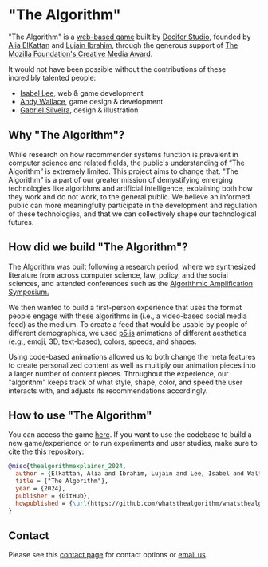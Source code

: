 # "The Algorithm"

"The Algorithm" is a [web-based game](www.whatsthealgorithm.com) built by [Decifer Studio](http://decifer.tech), founded by [Alia ElKattan](aliaelkattan.com) and [Lujain Ibrahim](lujainibrahim.com), through the generous support of [The Mozilla Foundation's Creative Media Award](https://foundation.mozilla.org/en/blog/announcing-11-projects-exploring-ai-and-responsible-design/).

It would not have been possible without the contributions of these incredibly talented people: 

* [Isabel Lee](http://isabellee.me/), web & game development
* [Andy Wallace](https://andymakes.com/), game design & development
* [Gabriel Silveira](https://gabrielsilveira.com/), design & illustration

## Why "The Algorithm"? 
While research on how recommender systems function is prevalent in computer science and related fields, the public's understanding of “The Algorithm” is extremely limited. This project aims to change that. "The Algorithm" is a part of our greater mission of demystifying emerging technologies like algorithms and artificial intelligence, explaining both how they work and do not work, to the general public. We believe an informed public can more meaningfully participate in the development and regulation of these technologies, and that we can collectively shape our technological futures.

## How did we build "The Algorithm"?

The Algorithm was built following a research period, where we synthesized literature from across computer science, law, policy, and the social sciences, and attended conferences such as the <a href="https://knightcolumbia.org/events/optimizing-for-what-algorithmic-amplification-and-society" target="_blank" class="about-links">Algorithmic Amplification Symposium.</a>

We then wanted to build a first-person experience that uses the format people engage with these algorithms in (i.e., a video-based social media feed) as the medium. To create a feed that would be usable by people of different demographics, we used <a href="https://p5js.org/" target="_blank" class="about-links">p5.js</a> animations of different aesthetics (e.g., emoji, 3D, text-based), colors, speeds, and shapes.

Using code-based animations allowed us to both change the meta features to create personalized content as well as multiply our animation pieces into a larger number of content pieces. Throughout the experience, our "algorithm" keeps track of what style, shape, color, and speed the user interacts with, and adjusts its recommendations accordingly.

## How to use "The Algorithm"
You can access the game [here](https://www.whatsthealgorithm.com). If you want to use the codebase to build a new game/experience or to run experiments and user studies, make sure to cite the this repository:

```BibTeX
@misc{thealgorithmexplainer_2024,
  author = {Elkattan, Alia and Ibrahim, Lujain and Lee, Isabel and Wallace, Andy},
  title = {"The Algorithm"},
  year = {2024},
  publisher = {GitHub},
  howpublished = {\url{https://github.com/whatsthealgorithm/whatsthealgorithm}},
}
```
## Contact

Please see this [contact page](https://whatsthealgorithm.com/contact.html) for contact options or [email us](mailto:info@decifer.tech). 
